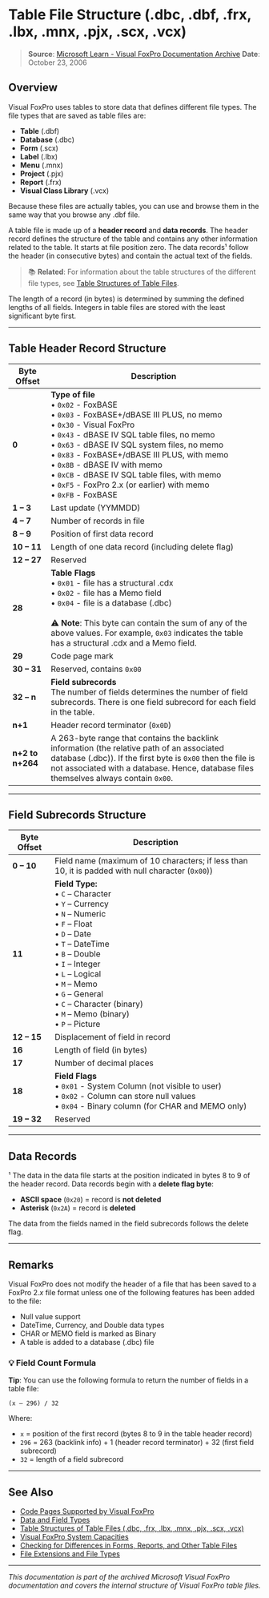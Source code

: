 # Table File Structure (.dbc, .dbf, .frx, .lbx, .mnx, .pjx, .scx, .vcx)

> **Source**: [Microsoft Learn - Visual FoxPro Documentation Archive](https://learn.microsoft.com/en-us/previous-versions/visualstudio/foxpro/st4a0s68(v=vs.71))  
> **Date**: October 23, 2006

## Overview

Visual FoxPro uses tables to store data that defines different file types. The file types that are saved as table files are:

- **Table** (.dbf)
- **Database** (.dbc)
- **Form** (.scx)
- **Label** (.lbx)
- **Menu** (.mnx)
- **Project** (.pjx)
- **Report** (.frx)
- **Visual Class Library** (.vcx)

Because these files are actually tables, you can use and browse them in the same way that you browse any .dbf file.

A table file is made up of a **header record** and **data records**. The header record defines the structure of the table and contains any other information related to the table. It starts at file position zero. The data records¹ follow the header (in consecutive bytes) and contain the actual text of the fields.

> 📚 **Related**: For information about the table structures of the different file types, see [Table Structures of Table Files](72es52cd(v=vs.71)).

The length of a record (in bytes) is determined by summing the defined lengths of all fields. Integers in table files are stored with the least significant byte first.

---

## <a name="dbfheader">Table Header Record Structure</a>

| Byte Offset | Description |
|-------------|-------------|
| **0** | **Type of file**<br/>• `0x02` - FoxBASE<br/>• `0x03` - FoxBASE+/dBASE III PLUS, no memo<br/>• `0x30` - Visual FoxPro<br/>• `0x43` - dBASE IV SQL table files, no memo<br/>• `0x63` - dBASE IV SQL system files, no memo<br/>• `0x83` - FoxBASE+/dBASE III PLUS, with memo<br/>• `0x8B` - dBASE IV with memo<br/>• `0xCB` - dBASE IV SQL table files, with memo<br/>• `0xF5` - FoxPro 2.x (or earlier) with memo<br/>• `0xFB` - FoxBASE |
| **1 – 3** | Last update (YYMMDD) |
| **4 – 7** | Number of records in file |
| **8 – 9** | Position of first data record |
| **10 – 11** | Length of one data record (including delete flag) |
| **12 – 27** | Reserved |
| **28** | **Table Flags**<br/>• `0x01` - file has a structural .cdx<br/>• `0x02` - file has a Memo field<br/>• `0x04` - file is a database (.dbc)<br/><br/>⚠️ **Note**: This byte can contain the sum of any of the above values. For example, `0x03` indicates the table has a structural .cdx and a Memo field. |
| **29** | Code page mark |
| **30 – 31** | Reserved, contains `0x00` |
| **32 – n** | **Field subrecords**<br/>The number of fields determines the number of field subrecords. There is one field subrecord for each field in the table. |
| **n+1** | Header record terminator (`0x0D`) |
| **n+2 to n+264** | A 263-byte range that contains the backlink information (the relative path of an associated database (.dbc)). If the first byte is `0x00` then the file is not associated with a database. Hence, database files themselves always contain `0x00`. |

---

## Field Subrecords Structure

| Byte Offset | Description |
|-------------|-------------|
| **0 – 10** | Field name (maximum of 10 characters; if less than 10, it is padded with null character (`0x00`)) |
| **11** | **Field Type:**<br/>• `C` – Character<br/>• `Y` – Currency<br/>• `N` – Numeric<br/>• `F` – Float<br/>• `D` – Date<br/>• `T` – DateTime<br/>• `B` – Double<br/>• `I` – Integer<br/>• `L` – Logical<br/>• `M` – Memo<br/>• `G` – General<br/>• `C` – Character (binary)<br/>• `M` – Memo (binary)<br/>• `P` – Picture |
| **12 – 15** | Displacement of field in record |
| **16** | Length of field (in bytes) |
| **17** | Number of decimal places |
| **18** | **Field Flags**<br/>• `0x01` - System Column (not visible to user)<br/>• `0x02` - Column can store null values<br/>• `0x04` - Binary column (for CHAR and MEMO only) |
| **19 – 32** | Reserved |

---

## Data Records

¹ The data in the data file starts at the position indicated in bytes 8 to 9 of the header record. Data records begin with a **delete flag byte**:

- **ASCII space** (`0x20`) = record is **not deleted**
- **Asterisk** (`0x2A`) = record is **deleted**

The data from the fields named in the field subrecords follows the delete flag.

---

## Remarks

Visual FoxPro does not modify the header of a file that has been saved to a FoxPro 2.*x* file format unless one of the following features has been added to the file:

- Null value support
- DateTime, Currency, and Double data types  
- CHAR or MEMO field is marked as Binary
- A table is added to a database (.dbc) file

### 💡 Field Count Formula

**Tip**: You can use the following formula to return the number of fields in a table file:

```
(x – 296) / 32
```

Where:
- `x` = position of the first record (bytes 8 to 9 in the table header record)
- `296` = 263 (backlink info) + 1 (header record terminator) + 32 (first field subrecord)  
- `32` = length of a field subrecord

---

## See Also

- [Code Pages Supported by Visual FoxPro](8t45x02s(v=vs.71))
- [Data and Field Types](ww305zh2(v=vs.71))
- [Table Structures of Table Files (.dbc, .frx, .lbx, .mnx, .pjx, .scx, .vcx)](72es52cd(v=vs.71))
- [Visual FoxPro System Capacities](3kfd3hw9(v=vs.71))
- [Checking for Differences in Forms, Reports, and Other Table Files](eb43dww2(v=vs.71))
- [File Extensions and File Types](h9yfa0t1(v=vs.71))

---

*This documentation is part of the archived Microsoft Visual FoxPro documentation and covers the internal structure of Visual FoxPro table files.*